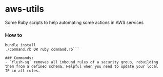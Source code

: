 # aws-utils
Some Ruby scripts to help automating some actions in AWS services

### How to
```
bundle install
./command.rb OR ruby command.rb```

### Commands:
- `flush-sg` removes all inbound rules of a security group, rebuilding them from a defined schema. Helpful when you need to update your local IP in all rules.
